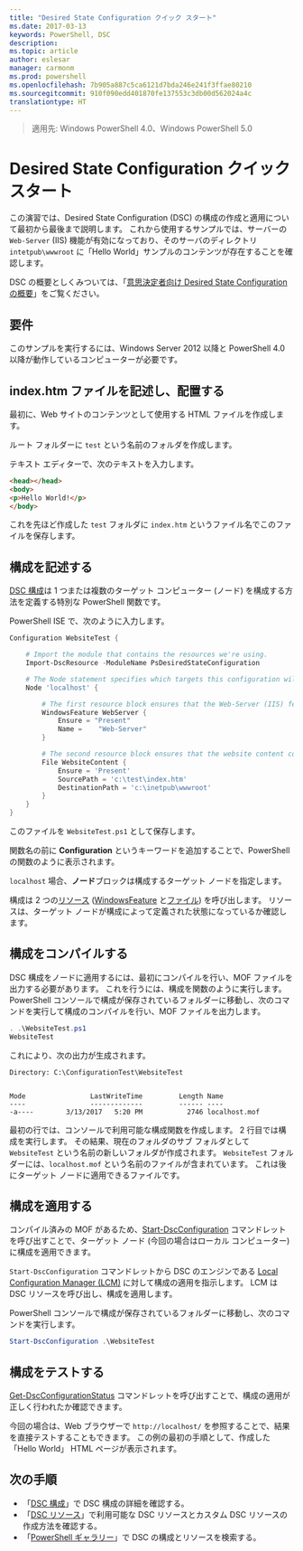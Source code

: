 ```yaml
---
title: "Desired State Configuration クイック スタート"
ms.date: 2017-03-13
keywords: PowerShell, DSC
description: 
ms.topic: article
author: eslesar
manager: carmonm
ms.prod: powershell
ms.openlocfilehash: 7b905a887c5ca6121d7bda246e241f3ffae80210
ms.sourcegitcommit: 910f090edd401870fe137553c3db00d562024a4c
translationtype: HT
---
```

> 適用先: Windows PowerShell 4.0、Windows PowerShell 5.0

# <a name="desired-state-configuration-quick-start"></a>Desired State Configuration クイック スタート

この演習では、Desired State Configuration (DSC) の構成の作成と適用について最初から最後まで説明します。
これから使用するサンプルでは、サーバーの `Web-Server` (IIS) 機能が有効になっており、そのサーバのディレクトリ `intetpub\wwwroot` に「Hello World」サンプルのコンテンツが存在することを確認します。

DSC の概要としくみついては、「[意思決定者向け Desired State Configuration の概要](DscForEngineers.md)」をご覧ください。

## <a name="requirements"></a>要件

このサンプルを実行するには、Windows Server 2012 以降と PowerShell 4.0 以降が動作しているコンピューターが必要です。

## <a name="write-and-place-the-indexhtm-file"></a>index.htm ファイルを記述し、配置する

最初に、Web サイトのコンテンツとして使用する HTML ファイルを作成します。

ルート フォルダーに `test` という名前のフォルダを作成します。

テキスト エディターで、次のテキストを入力します。

```html
<head></head>
<body>
<p>Hello World!</p>
</body>
```

これを先ほど作成した `test` フォルダに `index.htm` というファイル名でこのファイルを保存します。 

## <a name="write-the-configuration"></a>構成を記述する

[DSC 構成](configurations.md)は 1 つまたは複数のターゲット コンピューター (ノード) を構成する方法を定義する特別な PowerShell 関数です。

PowerShell ISE で、次のように入力します。

```powershell
Configuration WebsiteTest {

    # Import the module that contains the resources we're using.
    Import-DscResource -ModuleName PsDesiredStateConfiguration

    # The Node statement specifies which targets this configuration will be applied to.
    Node 'localhost' {

        # The first resource block ensures that the Web-Server (IIS) feature is enabled.
        WindowsFeature WebServer {
            Ensure = "Present"
            Name =    "Web-Server"
        }

        # The second resource block ensures that the website content copied to the website root folder.
        File WebsiteContent {
            Ensure = 'Present'
            SourcePath = 'c:\test\index.htm'
            DestinationPath = 'c:\inetpub\wwwroot'
        }
    }
} 
```

このファイルを `WebsiteTest.ps1` として保存します。

関数名の前に **Configuration** というキーワードを追加することで、PowerShell の関数のように表示されます。

`localhost` 場合、**ノード**ブロックは構成するターゲット ノードを指定します。

構成は 2 つの[リソース](resources.md) ([WindowsFeature](windowsFeatureResource.md) と[ファイル](fileResource.md)) を呼び出します。
リソースは、ターゲット ノードが構成によって定義された状態になっているか確認します。

## <a name="compile-the-configuration"></a>構成をコンパイルする

DSC 構成をノードに適用するには、最初にコンパイルを行い、MOF ファイルを出力する必要があります。
これを行うには、構成を関数のように実行します。
PowerShell コンソールで構成が保存されているフォルダーに移動し、次のコマンドを実行して構成のコンパイルを行い、MOF ファイルを出力します。

```powershell
. .\WebsiteTest.ps1
WebsiteTest
```

これにより、次の出力が生成されます。

```
Directory: C:\ConfigurationTest\WebsiteTest


Mode                LastWriteTime         Length Name                                                                                                                                                       
----                -------------         ------ ----                                                                                                                                                       
-a----        3/13/2017   5:20 PM           2746 localhost.mof
```

最初の行では、コンソールで利用可能な構成関数を作成します。
2 行目では構成を実行します。
その結果、現在のフォルダのサブ フォルダとして `WebsiteTest` という名前の新しいフォルダが作成されます。
`WebsiteTest` フォルダーには、`localhost.mof` という名前のファイルが含まれています。 これは後にターゲット ノードに適用できるファイルです。

## <a name="apply-the-configuration"></a>構成を適用する

コンパイル済みの MOF があるため、[Start-DscConfiguration](/reference/5.1/PSDesiredStateConfiguration/Start-DscConfiguration.md) コマンドレットを呼び出すことで、ターゲット ノード (今回の場合はローカル コンピューター) に構成を適用できます。

`Start-DscConfiguration` コマンドレットから DSC のエンジンである [Local Configuration Manager (LCM)](metaConfig.md) に対して構成の適用を指示します。
LCM はDSC リソースを呼び出し、構成を適用します。

PowerShell コンソールで構成が保存されているフォルダーに移動し、次のコマンドを実行します。

```powershell
Start-DscConfiguration .\WebsiteTest
```

## <a name="test-the-configuration"></a>構成をテストする

[Get-DscConfigurationStatus](/reference/5.1/PSDesiredStateConfiguration/Get-DscConfigurationStatus.md) コマンドレットを呼び出すことで、構成の適用が正しく行われたか確認できます。 

今回の場合は、Web ブラウザーで `http://localhost/` を参照することで、結果を直接テストすることもできます。 この例の最初の手順として、作成した「Hello World」 HTML ページが表示されます。

## <a name="next-steps"></a>次の手順

- 「[DSC 構成](configurations.md)」で DSC 構成の詳細を確認する。
- 「[DSC リソース](resources.md)」で利用可能な DSC リソースとカスタム DSC リソースの作成方法を確認する。
- 「[PowerShell ギャラリー](https://www.powershellgallery.com/)」で DSC の構成とリソースを検索する。



